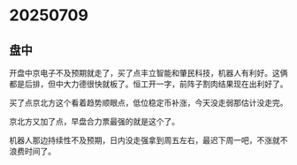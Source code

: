 # 20250709

## 盘中

开盘中京电子不及预期就走了，买了点丰立智能和肇民科技，机器人有利好。这俩都是后排，但中大力德很快就板了。恒工开一字，前阵子割肉结果现在出利好了。

买了点京北方这个看着趋势顺眼点，低位稳定币补涨，今天没走弱那估计没走完。

京北方又加了点，早盘合力票最强的就是这个了。

机器人那边持续性不及预期，日内没走强拿到周五左右，最迟下周一吧，不涨就不浪费时间了。
